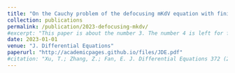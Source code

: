 ```yaml
---
title: "On the Cauchy problem of the defocusing mKdV equation with finite density initial data: long-time asymptotics in soliton-less regions"
collection: publications
permalink: /publication/2023-defocusing-mkdv/
#excerpt: "This paper is about the number 3. The number 4 is left for future work."
date: 2023-01-01
venue: "J. Differential Equations"
paperurl: "http://academicpages.github.io/files/JDE.pdf"
#citation: "Xu, T.; Zhang, Z.; Fan, E. J. Differential Equations 372 (2023), 55–122."
---
```



